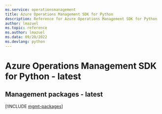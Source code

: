 ```yaml
---
ms.service: operationsmanagement
title: Azure Operations Management SDK for Python
description: Reference for Azure Operations Management SDK for Python
author: lmazuel
ms.topic: reference
ms.author: lmazuel
ms.data: 09/20/2022
ms.devlang: python
---
```

# Azure Operations Management SDK for Python - latest

## Management packages - latest
[!INCLUDE [mgmt-packages](operations-management-mgmt-index.md)]